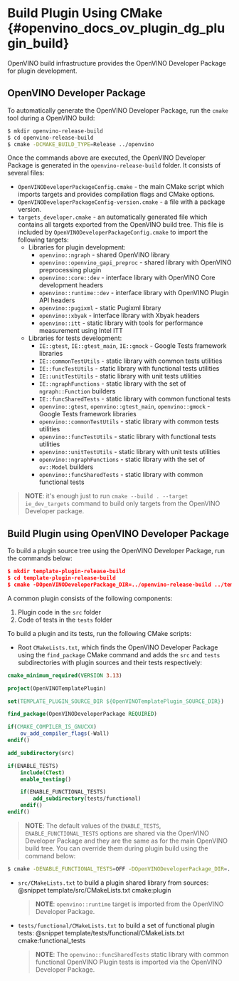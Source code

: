 # Build Plugin Using CMake {#openvino_docs_ov_plugin_dg_plugin_build}

OpenVINO build infrastructure provides the OpenVINO Developer Package for plugin development.

OpenVINO Developer Package
------------------------

To automatically generate the OpenVINO Developer Package, run the `cmake` tool during a OpenVINO build:

```bash
$ mkdir openvino-release-build
$ cd openvino-release-build
$ cmake -DCMAKE_BUILD_TYPE=Release ../openvino
```

Once the commands above are executed, the OpenVINO Developer Package is generated in the `openvino-release-build` folder. It consists of several files:
 - `OpenVINODeveloperPackageConfig.cmake` - the main CMake script which imports targets and provides compilation flags and CMake options.
 - `OpenVINODeveloperPackageConfig-version.cmake` - a file with a package version.
 - `targets_developer.cmake` - an automatically generated file which contains all targets exported from the OpenVINO build tree. This file is included by `OpenVINODeveloperPackageConfig.cmake` to import the following targets:
   - Libraries for plugin development:
       * `openvino::ngraph` - shared OpenVINO library
       * `openvino::openvino_gapi_preproc` - shared library with OpenVINO preprocessing plugin
       * `openvino::core::dev` - interface library with OpenVINO Core development headers
       * `openvino::runtime::dev` - interface library with OpenVINO Plugin API headers
       * `openvino::pugixml` - static Pugixml library
       * `openvino::xbyak` - interface library with Xbyak headers
       * `openvino::itt` - static library with tools for performance measurement using Intel ITT
   - Libraries for tests development:
       * `IE::gtest`, `IE::gtest_main`, `IE::gmock` - Google Tests framework libraries
       * `IE::commonTestUtils` - static library with common tests utilities
       * `IE::funcTestUtils` - static library with functional tests utilities
       * `IE::unitTestUtils` - static library with unit tests utilities
       * `IE::ngraphFunctions` - static library with the set of `ngraph::Function` builders
       * `IE::funcSharedTests` - static library with common functional tests
       * `openvino::gtest`, `openvino::gtest_main`, `openvino::gmock` - Google Tests framework libraries
       * `openvino::commonTestUtils` - static library with common tests utilities 
       * `openvino::funcTestUtils` - static library with functional tests utilities 
       * `openvino::unitTestUtils` - static library with unit tests utilities 
       * `openvino::ngraphFunctions` - static library with the set of `ov::Model` builders
       * `openvino::funcSharedTests` - static library with common functional tests

> **NOTE**: it's enough just to run `cmake --build . --target ie_dev_targets` command to build only targets from the
> OpenVINO Developer package.

Build Plugin using OpenVINO Developer Package
------------------------

To build a plugin source tree using the OpenVINO Developer Package, run the commands below:

```cmake
$ mkdir template-plugin-release-build
$ cd template-plugin-release-build
$ cmake -DOpenVINODeveloperPackage_DIR=../openvino-release-build ../template-plugin
```

A common plugin consists of the following components:

1. Plugin code in the `src` folder
2. Code of tests in the `tests` folder

To build a plugin and its tests, run the following CMake scripts:

- Root `CMakeLists.txt`, which finds the OpenVINO Developer Package using the `find_package` CMake command and adds the `src` and `tests` subdirectories with plugin sources and their tests respectively:

```cmake
cmake_minimum_required(VERSION 3.13)

project(OpenVINOTemplatePlugin)

set(TEMPLATE_PLUGIN_SOURCE_DIR ${OpenVINOTemplatePlugin_SOURCE_DIR})

find_package(OpenVINODeveloperPackage REQUIRED)

if(CMAKE_COMPILER_IS_GNUCXX)
    ov_add_compiler_flags(-Wall)
endif()

add_subdirectory(src)

if(ENABLE_TESTS)
    include(CTest)
    enable_testing()

    if(ENABLE_FUNCTIONAL_TESTS)
        add_subdirectory(tests/functional)
    endif()
endif()
```
   > **NOTE**: The default values of the `ENABLE_TESTS`, `ENABLE_FUNCTIONAL_TESTS` options are shared via the OpenVINO Developer Package and they are the same as for the main OpenVINO build tree. You can override them during plugin build using the command below:
```bash
$ cmake -DENABLE_FUNCTIONAL_TESTS=OFF -DOpenVINODeveloperPackage_DIR=../openvino-release-build ../template-plugin
``` 

- `src/CMakeLists.txt` to build a plugin shared library from sources:
@snippet template/src/CMakeLists.txt cmake:plugin
   > **NOTE**: `openvino::runtime` target is imported from the OpenVINO Developer Package.

- `tests/functional/CMakeLists.txt` to build a set of functional plugin tests:
@snippet template/tests/functional/CMakeLists.txt cmake:functional_tests
   > **NOTE**: The `openvino::funcSharedTests` static library with common functional OpenVINO Plugin tests is imported via the OpenVINO Developer Package.
